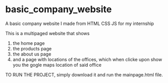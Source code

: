 # basic_company_website
A basic company website I made from HTML CSS JS for my internship

This is a multipaged website that shows
  1. the home page
  2. the products page
  3. the about us page
  4. and a page with locations of the offices, which when clicke upon show you the gogle maps location of said office

TO RUN THE PROJECT, simply download it and run the mainpage.html file.
     
